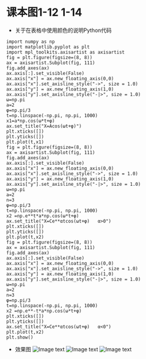 # 课本图1-12 1-14

* 关于在表格中使用颜色的说明Python代码

```
import numpy as np
import matplotlib.pyplot as plt
import mpl_toolkits.axisartist as axisartist
fig = plt.figure(figsize=(8, 8))
ax = axisartist.Subplot(fig, 111)  
fig.add_axes(ax)
ax.axis[:].set_visible(False)
ax.axis["x"] = ax.new_floating_axis(0,0)
ax.axis["x"].set_axisline_style("->", size = 1.0)
ax.axis["y"] = ax.new_floating_axis(1,0)
ax.axis["y"].set_axisline_style("-|>", size = 1.0)
ω=np.pi
a=2
φ=np.pi/3
t=np.linspace(-np.pi, np.pi, 1000)
x1=a*np.cos(ω*t+φ)
ax.set_title("X=Acos(ωt+φ)")
plt.xticks([])
plt.yticks([])
plt.plot(t,x1)
fig = plt.figure(figsize=(8, 8))
ax = axisartist.Subplot(fig, 111)  
fig.add_axes(ax)
ax.axis[:].set_visible(False)
ax.axis["x"] = ax.new_floating_axis(0,0)
ax.axis["x"].set_axisline_style("->", size = 1.0)
ax.axis["y"] = ax.new_floating_axis(1,0)
ax.axis["y"].set_axisline_style("-|>", size = 1.0)
ω=np.pi
a=2
n=3
φ=np.pi/3
t=np.linspace(-np.pi, np.pi, 1000)
x2 =np.e**t*a*np.cos(ω*t+φ)
ax.set_title("X=Ce**αtcos(ωt+φ)   α>0")
plt.xticks([])
plt.yticks([])
plt.plot(t,x2)
fig = plt.figure(figsize=(8, 8))
ax = axisartist.Subplot(fig, 111)  
fig.add_axes(ax)
ax.axis[:].set_visible(False)
ax.axis["x"] = ax.new_floating_axis(0,0)
ax.axis["x"].set_axisline_style("->", size = 1.0)
ax.axis["y"] = ax.new_floating_axis(1,0)
ax.axis["y"].set_axisline_style("-|>", size = 1.0)
ω=np.pi
a=2
n=3
φ=np.pi/3
t=np.linspace(-np.pi, np.pi, 1000)
x2 =np.e**-t*a*np.cos(ω*t+φ)
plt.xticks([])
plt.yticks([])
ax.set_title("X=Ce**αtcos(ωt+φ)   α<0")
plt.plot(t,x2)
plt.show()
```

* 效果图
![Image text](https://github.com/nit-lyj/nit-lyj.github.io/blob/master/1.png)
![Image text](https://github.com/nit-lyj/nit-lyj.github.io/blob/master/2.png)
![Image text](https://github.com/nit-lyj/nit-lyj.github.io/blob/master/3.png)




